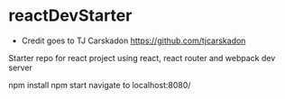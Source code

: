 # reactDevStarter
* Credit goes to TJ Carskadon
https://github.com/tjcarskadon

Starter repo for react project using react, react router and webpack dev server

npm install
npm start
navigate to localhost:8080/
